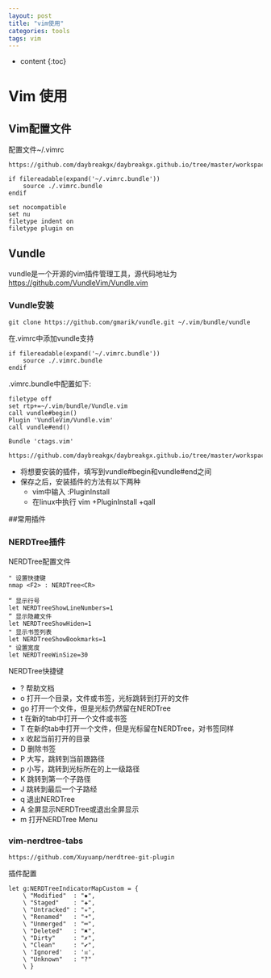```yaml
---
layout: post
title: "vim使用"
categories: tools
tags: vim
---
```


* content
{:toc}

# Vim 使用

## Vim配置文件

配置文件~/.vimrc
```
https://github.com/daybreakgx/daybreakgx.github.io/tree/master/workspace/vim_config/vim.vimrc
```

```
if filereadable(expand('~/.vimrc.bundle'))
    source ./.vimrc.bundle
endif

set nocompatible
set nu
filetype indent on
filetype plugin on
```



## Vundle

vundle是一个开源的vim插件管理工具，源代码地址为 https://github.com/VundleVim/Vundle.vim

### Vundle安装

```
git clone https://github.com/gmarik/vundle.git ~/.vim/bundle/vundle
```

在.vimrc中添加vundle支持

```
if filereadable(expand('~/.vimrc.bundle'))
    source ./.vimrc.bundle
endif
```

.vimrc.bundle中配置如下:

```
filetype off
set rtp+=~/.vim/bundle/Vundle.vim
call vundle#begin()
Plugin 'VundleVim/Vundle.vim'
call vundle#end()

Bundle 'ctags.vim'

```

```
https://github.com/daybreakgx/daybreakgx.github.io/tree/master/workspace/vim_config/vim.vimrc.bundles
```

+ 将想要安装的插件，填写到vundle#begin和vundle#end之间
+ 保存之后，安装插件的方法有以下两种
    - vim中输入 :PluginInstall
    - 在linux中执行 vim +PluginInstall +qall

##常用插件

### NERDTree插件

NERDTree配置文件
```
" 设置快捷键
nmap <F2> : NERDTree<CR>

“ 显示行号
let NERDTreeShowLineNumbers=1
” 显示隐藏文件
let NERDTreeShowHiden=1
" 显示书签列表
let NERDTreeShowBookmarks=1
" 设置宽度
let NERDTreeWinSize=30
```

NERDTree快捷键

+ ?     帮助文档
+ o     打开一个目录，文件或书签，光标跳转到打开的文件
+ go    打开一个文件，但是光标仍然留在NERDTree
+ t     在新的tab中打开一个文件或书签
+ T     在新的tab中打开一个文件，但是光标留在NERDTree，对书签同样
+ x     收起当前打开的目录
+ D     删除书签
+ P     大写，跳转到当前跟路径
+ p     小写，跳转到光标所在的上一级路径
+ K     跳转到第一个子路径
+ J     跳转到最后一个子路经
+ q     退出NERDTree
+ A     全屏显示NERDTree或退出全屏显示
+ m     打开NERDTree Menu

### vim-nerdtree-tabs
```
https://github.com/Xuyuanp/nerdtree-git-plugin

```
插件配置
```
let g:NERDTreeIndicatorMapCustom = {
    \ "Modified"  : "✹",
	\ "Staged"    : "✚",
	\ "Untracked" : "✭",
	\ "Renamed"   : "➜",
	\ "Unmerged"  : "═",
	\ "Deleted"   : "✖",
	\ "Dirty"     : "✗",
	\ "Clean"     : "✔︎",
	\ 'Ignored'   : '☒',
	\ "Unknown"   : "?"
	\ }
```
